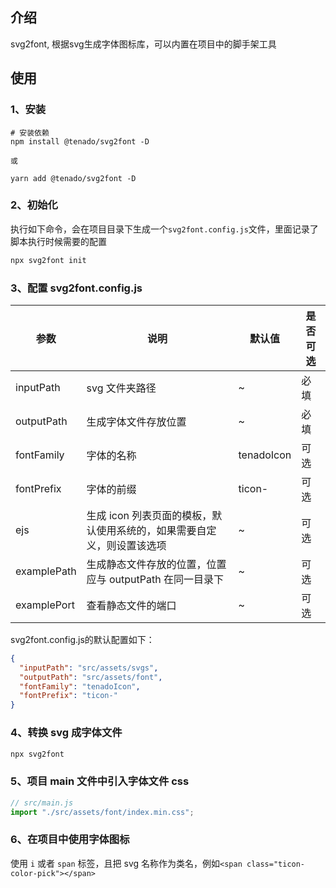 ## 介绍

svg2font, 根据svg生成字体图标库，可以内置在项目中的脚手架工具

## 使用

### 1、安装

```text
# 安装依赖
npm install @tenado/svg2font -D

或

yarn add @tenado/svg2font -D
```

### 2、初始化

执行如下命令，会在项目目录下生成一个`svg2font.config.js`文件，里面记录了脚本执行时候需要的配置

```bash
npx svg2font init
```

### 3、配置 svg2font.config.js

| 参数        | 说明                                                                   | 默认值     | 是否可选 |
| ----------- | ---------------------------------------------------------------------- | ---------- | -------- |
| inputPath   | svg 文件夹路径                                                         | ~          | 必填     |
| outputPath  | 生成字体文件存放位置                                                   | ~          | 必填     |
| fontFamily  | 字体的名称                                                             | tenadoIcon | 可选     |
| fontPrefix  | 字体的前缀                                                             | ticon-     | 可选     |
| ejs         | 生成 icon 列表页面的模板，默认使用系统的，如果需要自定义，则设置该选项 | ~          | 可选     |
| examplePath | 生成静态文件存放的位置，位置应与 outputPath 在同一目录下               | ~          | 可选     |
| examplePort | 查看静态文件的端口                                                     | ~          | 可选     |

svg2font.config.js的默认配置如下：

```json
{
  "inputPath": "src/assets/svgs",
  "outputPath": "src/assets/font",
  "fontFamily": "tenadoIcon",
  "fontPrefix": "ticon-"
}
```

### 4、转换 svg 成字体文件

```bash
npx svg2font
```

### 5、项目 main 文件中引入字体文件 css

```js
// src/main.js
import "./src/assets/font/index.min.css";
```

### 6、在项目中使用字体图标

使用 `i` 或者 `span` 标签，且把 svg 名称作为类名，例如`<span class="ticon-color-pick"></span>`
